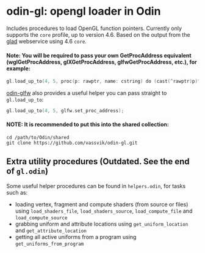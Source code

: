 # odin-gl: opengl loader in Odin

Includes procedures to load OpenGL function pointers. Currently only supports the `core` profile, up to version 4.6. Based on the output from the [glad](https://github.com/Dav1dde/glad) webservice using 4.6 `core`.

#### Note: You will be required to pass your own GetProcAddress equivalent (wglGetProcAddress, glXGetProcAddress, glfwGetProcAddress, etc.), for example:

```go
gl.load_up_to(4, 5, proc(p: rawptr, name: cstring) do (cast(^rawptr)p)^ = glfw.GetProcAddress(name); );
```
[odin-glfw](https://github.com/vassvik/odin-glfw) also provides a useful helper you can pass straight to `gl.load_up_to`:
```go
gl.load_up_to(4, 5, glfw.set_proc_address);
```

#### NOTE: It is recommended to put this into the shared collection:
```
cd /path/to/Odin/shared
git clone https://github.com/vassvik/odin-gl.git
```

## Extra utility procedures (Outdated. See the end of `gl.odin`)

Some useful helper procedures can be found in `helpers.odin`, for tasks such as:

 - loading vertex, fragment and compute shaders (from source or files) using `load_shaders_file`, `load_shaders_source`, `load_compute_file` and `load_compute_source`
 - grabbing uniform and attribute locations using `get_uniform_location` and `get_attribute_location`
 - getting all active uniforms from a program using `get_uniforms_from_program`

